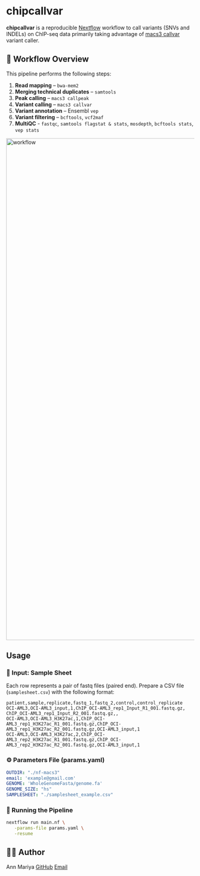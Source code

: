 # chipcallvar

**chipcallvar** is a reproducible [Nextflow](https://www.nextflow.io/) workflow to call variants (SNVs and INDELs) on ChIP-seq data primarily taking advantage of [macs3 callvar](https://macs3-project.github.io/MACS/docs/callvar.html)  variant caller.


## 🧬 Workflow Overview

This pipeline performs the following steps:

1. **Read mapping** – `bwa-mem2`
2. **Merging technical duplicates** – `samtools`
3. **Peak calling** – `macs3 callpeak`
4. **Variant calling** – `macs3 callvar`
5. **Variant annotation** – Ensembl `vep`
6. **Variant filtering** – `bcftools`, `vcf2maf`
7. **MultiQC** - `fastqc`, `samtools flagstat & stats`, `mosdepth`, `bcftools stats`, `vep stats`

<img width="1340" alt="workflow" src="https://github.com/user-attachments/assets/a1821c20-c71e-4d9f-ba12-5c5abc14fe74" />


## Usage

### 📂 Input: Sample Sheet

Each row represents a pair of fastq files (paired end). Prepare a CSV file (`samplesheet.csv`) with the following format:

```csv
patient,sample,replicate,fastq_1,fastq_2,control,control_replicate
OCI-AML3,OCI-AML3_input,1,ChIP_OCI-AML3_rep1_Input_R1_001.fastq.gz, ChIP_OCI-AML3_rep1_Input_R2_001.fastq.gz,,
OCI-AML3,OCI-AML3_H3K27ac,1,ChIP_OCI-AML3_rep1_H3K27ac_R1_001.fastq.gz,ChIP_OCI-AML3_rep1_H3K27ac_R2_001.fastq.gz,OCI-AML3_input,1
OCI-AML3,OCI-AML3_H3K27ac,2,ChIP_OCI-AML3_rep2_H3K27ac_R1_001.fastq.gz,ChIP_OCI-AML3_rep2_H3K27ac_R2_001.fastq.gz,OCI-AML3_input,1
```

### ⚙️ Parameters File (params.yaml)
```yaml
OUTDIR: "./nf-macs3"
email: 'example@gmail.com'
GENOME: 'WholeGenomeFasta/genome.fa'
GENOME_SIZE: "hs"
SAMPLESHEET: "./samplesheet_example.csv"
```

### 🚀 Running the Pipeline

```bash
nextflow run main.nf \
   -params-file params.yaml \
   -resume
```


## 👩‍💻 Author

Ann Mariya
[GitHub](https://github.com/annmariyaes)
[Email](annmariya.elayani@gmail.com)
